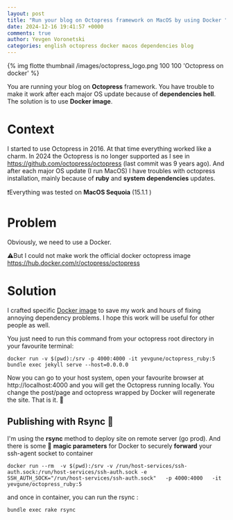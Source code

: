 ```yaml
---
layout: post
title: "Run your blog on Octopress framework on MacOS by using Docker "
date: 2024-12-16 19:41:57 +0000
comments: true
author: Yevgen Voronetski
categories: english octopress docker macos dependencies blog 
---
```



{% img flotte thumbnail /images/octopress_logo.png 100 100 'Octopress on docker' %}

You are running your blog on **Octopress** framework.
You have trouble to make it work after each major OS update because of **dependencies hell**.
The solution is to use **Docker image**.

<!-- more -->

# Context
I started to use Octopress in 2016. At that time everything worked like a charm. 
In 2024 the Octopress is no longer supported as I see in https://github.com/octopress/octopress (last commit was 9 years ago).
And after each major OS update (I run MacOS) I have troubles with octopress installation, mainly because of **ruby** and **system dependencies** updates.

❗Everything was tested on **MacOS Sequoia** (15.1.1 )

# Problem
Obviously, we need to use a Docker. 

⚠️But I could not make work the official docker octopress image https://hub.docker.com/r/octopress/octopress

# Solution

I crafted specific [Docker image](https://hub.docker.com/r/yevgune/octopress_ruby) to save my work and hours of fixing annoying dependency problems.
I hope this work will be useful for other people as well.

You just need to run this command from your octopress root directory in your favourite terminal:
```  
docker run -v $(pwd):/srv -p 4000:4000 -it yevgune/octopress_ruby:5 bundle exec jekyll serve --host=0.0.0.0 
```

Now you can go to your host system, open your favourite browser at http://localhost:4000 and you will get 
the Octopress running locally. You change the post/page and octopress wrapped by Docker will regenerate the 
site. That is it. 🥳

## Publishing with Rsync 🔄

I'm using the **rsync** method to deploy site on remote server (go prod).
And there is some 🧙 **magic parameters** for Docker to securely **forward** your ssh-agent socket to container 
```
docker run --rm  -v $(pwd):/srv -v /run/host-services/ssh-auth.sock:/run/host-services/ssh-auth.sock -e SSH_AUTH_SOCK="/run/host-services/ssh-auth.sock"   -p 4000:4000   -it yevgune/octopress_ruby:5
```
and once in container, you can run the rsync :
```
bundle exec rake rsync
```














